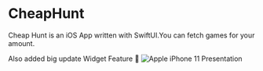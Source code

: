# CheapHunt
Cheap Hunt is an iOS App written with SwiftUI.You can fetch games for your amount.

Also added big update Widget Feature 🚀
![Apple iPhone 11 Presentation](https://user-images.githubusercontent.com/60580341/123104051-44f70680-d43f-11eb-95b5-0546816733f9.png)

